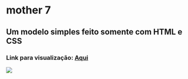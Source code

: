 # mother 7
## Um modelo simples feito somente com HTML e CSS
### Link para visualização: <a href="https://vitor7rs.github.io/news_portal/">Aqui</a>

<div>
  <img  src="https://i.imgur.com/qeAZULL.png](https://i.imgur.com/fAaV3zm.png)https://i.imgur.com/fAaV3zm.png">
</div>
